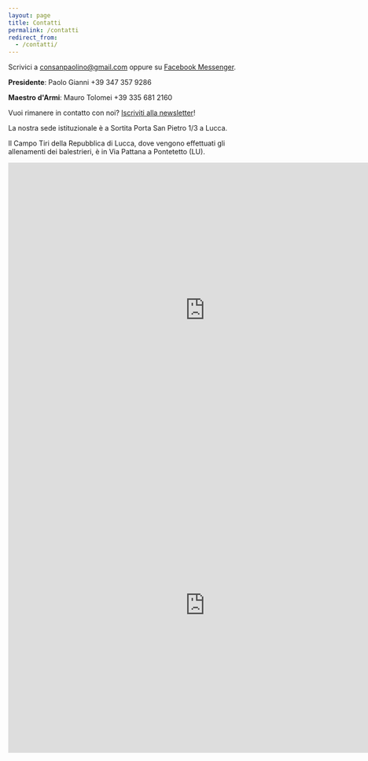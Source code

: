 ```yaml
---
layout: page
title: Contatti
permalink: /contatti
redirect_from:
  - /contatti/
---
```


Scrivici a consanpaolino@gmail.com oppure su [Facebook Messenger](http://m.me/consanpaolino).

**Presidente**: Paolo Gianni  +39 347 357 9286

**Maestro d'Armi**: Mauro Tolomei +39 335 681 2160

Vuoi rimanere in contatto con noi? [Iscriviti alla newsletter](/newsletter/)!

La nostra sede istituzionale è a Sortita Porta San Pietro 1/3 a Lucca.

Il Campo Tiri della Repubblica di Lucca, dove vengono effettuati gli allenamenti dei balestrieri, è in Via Pattana a Pontetetto (LU).

<iframe src="https://www.google.com/maps/embed?pb=!1m14!1m8!1m3!1d179.8636699780067!2d10.5029527!3d43.8388566!3m2!1i1024!2i768!4f13.1!3m3!1m2!1s0x0%3A0x35ef9ae3599267f3!2sContrade+San+Paolino!5e0!3m2!1sit!2sit!4v1523474038822" width="800" height="600" frameborder="0" style="border:0" allowfullscreen></iframe>

<iframe src="https://www.google.com/maps/embed?pb=!1m18!1m12!1m3!1d2878.550566010121!2d10.489833051401243!3d43.823680979013346!2m3!1f0!2f0!3f0!3m2!1i1024!2i768!4f13.1!3m3!1m2!1s0x12d5846710b16863%3A0x6a91578e7bf2b71a!2sCampo+Tiri+della+Repubblica+di+Lucca!5e0!3m2!1sit!2sit!4v1523474284968" width="800" height="600" frameborder="0" style="border:0" allowfullscreen></iframe>